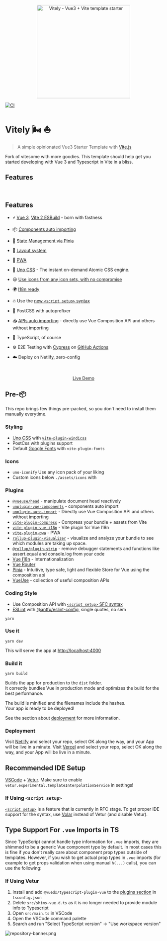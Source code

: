 <p align='center'><img width="300px" style="display:block; margin:0 auto;" src="https://i.imgur.com/qWH4gup.png" alt="Vitely - Vue3 + Vite template starter">
</p>


[![CI](https://github.com/rubiin/vitely/actions/workflows/sample.yml/badge.svg)](https://github.com/rubiin/vitely/actions/workflows/sample.yml)

# Vitely 🌬 ⛵️

> A simple opinionated Vue3 Starter Template with [Vite.js](https://vitejs.dev/)

Fork of vitesome with more goodies.
This template should help get you started developing with Vue 3 and Typescript in Vite in a bliss.

## Features

<br>

## Features

- ⚡️ [Vue 3](https://github.com/vuejs/vue-next), [Vite 2](https://github.com/vitejs/vite),[ESBuild](https://github.com/evanw/esbuild) - born with fastness

- 📦 [Components auto importing](./src/components)

- 🍍 [State Management via Pinia](https://pinia.esm.dev/)

- 📑 [Layout system](./src/layouts)

- 📲 [PWA](https://github.com/antfu/vite-plugin-pwa)

- 🎨 [Uno CSS](https://github.com/antfu/unocss) - The instant on-demand Atomic CSS engine.

- 😃 [Use icons from any icon sets, with no compromise](https://github.com/antfu/unocss/blob/main/packages/preset-icons/README.md)

- 🌍 [I18n ready](./locales)

- 🔥 Use the [new `<script setup>` syntax](https://github.com/vuejs/rfcs/pull/227)

- 🔧 PostCSS with autoprefixer

- 📥 [APIs auto importing](https://github.com/antfu/unplugin-auto-import) - directly use Vue Composition API and others without importing

- 🦾 TypeScript, of course

- ⚙️ E2E Testing with [Cypress](https://cypress.io/) on [GitHub Actions](https://github.com/features/actions)

- ☁️ Deploy on Netlify, zero-config

<br>

<p align='center'><a href="https://vitely.vercel.app"> Live Demo</a><p>

## Pre-📦

This repo brings few things pre-packed, so you don't need to install them manually everytime.

### Styling

- [Uno CSS](https://github.com/antfu/unocss) with [`vite-plugin-windicss`](https://github.com/antfu/unocss)
- PostCss with plugins support
- Default [Google Fonts](https://github.com/stafyniaksacha/vite-plugin-fonts#readme) with `vite-plugin-fonts`

### Icons

- `uno-iconify` Use any icon pack of your liking
- Custom icons below `./assets/icons` with

### Plugins

- [`@vueuse/head`](https://github.com/vueuse/head) - manipulate document head reactively
- [`unplugin-vue-components`](https://github.com/antfu/unplugin-vue-components) - components auto import
- [`unplugin-auto-import`](https://github.com/antfu/unplugin-auto-import) - Directly use Vue Composition API and others without importing
- [`vite-plugin-compress`](https://github.com/alloc/vite-plugin-compress) - Compress your bundle + assets from Vite
- [`vite-plugin-vue-i18n`](https://github.com/intlify/vite-plugin-vue-i18n) - Vite plugin for Vue I18n
- [`vite-plugin-pwa`](https://github.com/antfu/vite-plugin-pwa) - PWA
- [`rollup-plugin-visualizer`](https://github.com/antfu/vite-plugin-pwa) - visualize and analyze your bundle to see which modules are taking up space.
- [`@rollup/plugin-strip`](https://github.com/antfu/vite-plugin-pwa) - remove debugger statements and functions like assert.equal and console.log from your code
- [Vue I18n](https://github.com/intlify/vue-i18n-next) - Internationalization
- [Vue Router](https://github.com/vuejs/vue-router)
- [Pinia](https://pinia.esm.dev) - Intuitive, type safe, light and flexible Store for Vue using the composition api
- [VueUse](https://github.com/antfu/vueuse) - collection of useful composition APIs

### Coding Style

- Use Composition API with [`<script setup>` SFC syntax](https://github.com/vuejs/rfcs/pull/227)
- [ESLint](https://eslint.org/) with [@antfu/eslint-config](https://github.com/antfu/eslint-config), single quotes, no sem

```
yarn
```

### Use it

```
yarn dev
```

This will serve the app at [http://localhost:4000](http://localhost:4000)

### Build it

```
yarn build
```

Builds the app for production to the `dist` folder.<br>
It correctly bundles Vue in production mode and optimizes the build for the best performance.

The build is minified and the filenames include the hashes.<br>
Your app is ready to be deployed!

See the section about [deployment](#deployment) for more information.

### Deployment

Visit [Netlify](https://app.netlify.com/start) and select your repo, select OK along the way, and your App will be live in a minute.
Visit [Vercel](https://vercel) and select your repo, select OK along the way, and your App will be live in a minute.

## Recommended IDE Setup

[VSCode](https://code.visualstudio.com/) + [Vetur](https://marketplace.visualstudio.com/items?itemName=octref.vetur). Make sure to enable `vetur.experimental.templateInterpolationService` in settings!

### If Using `<script setup>`

[`<script setup>`](https://github.com/vuejs/rfcs/pull/227) is a feature that is currently in RFC stage. To get proper IDE support for the syntax, use [Volar](https://marketplace.visualstudio.com/items?itemName=johnsoncodehk.volar) instead of Vetur (and disable Vetur).

## Type Support For `.vue` Imports in TS

Since TypeScript cannot handle type information for `.vue` imports, they are shimmed to be a generic Vue component type by default. In most cases this is fine if you don't really care about component prop types outside of templates. However, if you wish to get actual prop types in `.vue` imports (for example to get props validation when using manual `h(...)` calls), you can use the following:

### If Using Vetur

1. Install and add `@vuedx/typescript-plugin-vue` to the [plugins section](https://www.typescriptlang.org/tsconfig#plugins) in `tsconfig.json`
2. Delete `src/shims-vue.d.ts` as it is no longer needed to provide module info to Typescript
3. Open `src/main.ts` in VSCode
4. Open the VSCode command palette
5. Search and run "Select TypeScript version" -> "Use workspace version"

![repository-banner.png](https://res.cloudinary.com/alvarosaburido/image/upload/v1612193118/as-portfolio/Repo_Banner_kexozw.png)
